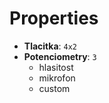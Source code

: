 # Properties

- **Tlacitka**: `4x2`
- **Potenciometry**: `3`
    - hlasitost
    - mikrofon
    - custom
